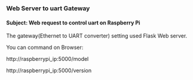 ### Web Server to uart Gateway 
#### Subject: Web request to control uart on Raspberry Pi

The gateway(Ethernet to UART converter) setting used Flask Web server.

You can command on Browser: 

http://raspberrypi_ip:5000/model

http://raspberrypi_ip:5000/version